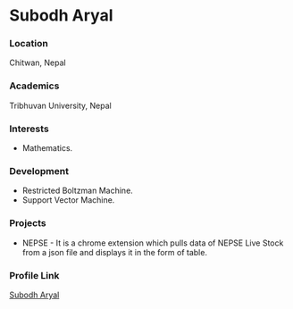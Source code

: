 # Subodh Aryal

### Location

Chitwan, Nepal

### Academics

Tribhuvan University, Nepal

### Interests

- Mathematics.

### Development

- Restricted Boltzman Machine.
- Support Vector Machine.

### Projects

- NEPSE - It is a chrome extension which pulls data of NEPSE Live Stock from a json file and displays it in the form of table.

### Profile Link

[Subodh Aryal](https://github.com/asubodh)
